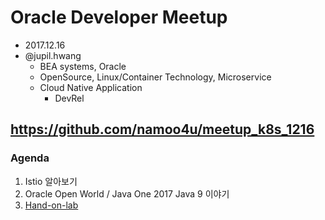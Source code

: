 # Oracle Developer Meetup
- 2017.12.16
- @jupil.hwang
  - BEA systems, Oracle
  - OpenSource, Linux/Container Technology, Microservice
  - Cloud Native Application
    - DevRel


## https://github.com/namoo4u/meetup_k8s_1216


### Agenda
1. Istio 알아보기
2. Oracle Open World / Java One 2017  Java 9 이야기
3. [Hand-on-lab](Hands-on-lab.md)
